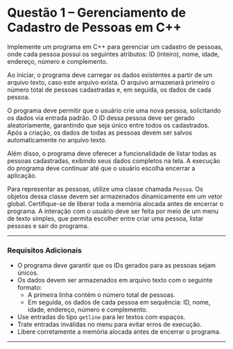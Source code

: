 # Questão 1 – Gerenciamento de Cadastro de Pessoas em C++

Implemente um programa em C++ para gerenciar um cadastro de pessoas, onde cada pessoa possui os seguintes atributos: ID (inteiro), nome, idade, endereço, número e complemento.

Ao iniciar, o programa deve carregar os dados existentes a partir de um arquivo texto, caso este arquivo exista. O arquivo armazenará primeiro o número total de pessoas cadastradas e, em seguida, os dados de cada pessoa.

O programa deve permitir que o usuário crie uma nova pessoa, solicitando os dados via entrada padrão. O ID dessa pessoa deve ser gerado aleatoriamente, garantindo que seja único entre todos os cadastrados. Após a criação, os dados de todas as pessoas devem ser salvos automaticamente no arquivo texto.

Além disso, o programa deve oferecer a funcionalidade de listar todas as pessoas cadastradas, exibindo seus dados completos na tela. A execução do programa deve continuar até que o usuário escolha encerrar a aplicação.

Para representar as pessoas, utilize uma classe chamada `Pessoa`. Os objetos dessa classe devem ser armazenados dinamicamente em um vetor global. Certifique-se de liberar toda a memória alocada antes de encerrar o programa. A interação com o usuário deve ser feita por meio de um menu de texto simples, que permita escolher entre criar uma pessoa, listar pessoas e sair do programa.

---

### Requisitos Adicionais

- O programa deve garantir que os IDs gerados para as pessoas sejam únicos.
- Os dados devem ser armazenados em arquivo texto com o seguinte formato:
    - A primeira linha contém o número total de pessoas.
    - Em seguida, os dados de cada pessoa em sequência: ID, nome, idade, endereço, número e complemento.
- Use entradas do tipo `getline` para ler textos com espaços.
- Trate entradas inválidas no menu para evitar erros de execução.
- Libere corretamente a memória alocada antes de encerrar o programa.

---

